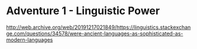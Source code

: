 
# Adventure 1 - Linguistic Power

http://web.archive.org/web/20191217021849/https://linguistics.stackexchange.com/questions/34578/were-ancient-languages-as-sophisticated-as-modern-languages

